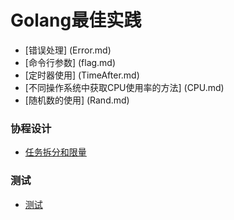 # Golang最佳实践


- [错误处理] (Error.md)
- [命令行参数] (flag.md)
- [定时器使用] (TimeAfter.md)
- [不同操作系统中获取CPU使用率的方法] (CPU.md)
- [随机数的使用] (Rand.md)

### 协程设计 ####

- [任务拆分和限量](任务拆分和限量.md)

### 测试 ####

- [测试](Test.md)